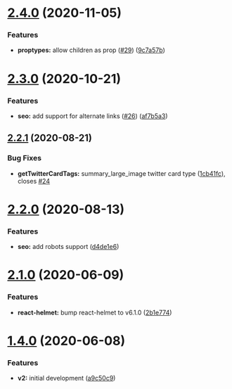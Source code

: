# [2.4.0](https://github.com/americanexpress/react-seo/compare/v2.3.0...v2.4.0) (2020-11-05)


### Features

* **proptypes:** allow children as prop ([#29](https://github.com/americanexpress/react-seo/issues/29)) ([9c7a57b](https://github.com/americanexpress/react-seo/commit/9c7a57b35f4cc85ad3c152a75db9fede171f64b3))

# [2.3.0](https://github.com/americanexpress/react-seo/compare/v2.2.1...v2.3.0) (2020-10-21)


### Features

* **seo:** add support for alternate links ([#26](https://github.com/americanexpress/react-seo/issues/26)) ([af7b5a3](https://github.com/americanexpress/react-seo/commit/af7b5a397f0629da424185ca0764017f0e2e1af7))

## [2.2.1](https://github.com/americanexpress/react-seo/compare/v2.2.0...v2.2.1) (2020-08-21)


### Bug Fixes

* **getTwitterCardTags:** summary_large_image twitter card type ([1cb41fc](https://github.com/americanexpress/react-seo/commit/1cb41fc6327b8daf3981e82965266b19a04d1caa)), closes [#24](https://github.com/americanexpress/react-seo/issues/24)

# [2.2.0](https://github.com/americanexpress/react-seo/compare/v2.1.0...v2.2.0) (2020-08-13)


### Features

* **seo:** add robots support ([d4de1e6](https://github.com/americanexpress/react-seo/commit/d4de1e60c483f3c56bf2d8df5e01f2e85e531f8b))

# [2.1.0](https://github.com/americanexpress/react-seo/compare/v2.0.0...v2.1.0) (2020-06-09)


### Features

* **react-helmet:** bump react-helmet to v6.1.0 ([2b1e774](https://github.com/americanexpress/react-seo/commit/2b1e774ac8cf5c2f18084e5f960b884b113647da))

# [1.4.0](https://github.com/americanexpress/react-seo/compare/v1.3.0...v1.4.0) (2020-06-08)


### Features

* **v2:** initial development ([a9c50c9](https://github.com/americanexpress/react-seo/commit/a9c50c954da8cc7d1712e39386d2269d00bcaa6a))
